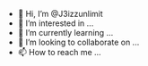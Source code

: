 - 👋 Hi, I’m @J3izzunlimit
- 👀 I’m interested in ...
- 🌱 I’m currently learning ...
- 💞️ I’m looking to collaborate on ...
- 📫 How to reach me ...

<!---
J3izzunlimit/J3izzunlimit is a ✨ special ✨ repository because its `README.md` (this file) appears on your GitHub profile.
You can click the Preview link to take a look at your changes.
--->
